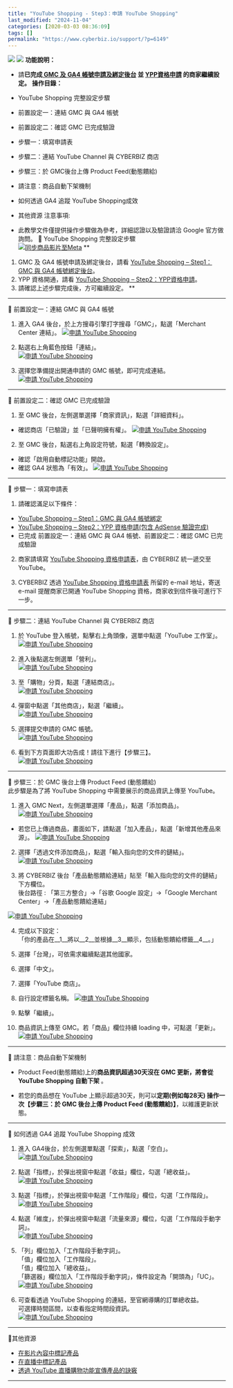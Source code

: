```yaml
---
title: "YouTube Shopping - Step3：申請 YouTube Shopping"
last_modified: "2024-11-04"
categories: [2020-03-03 08:36:09]
tags: []
permalink: "https://www.cyberbiz.io/support/?p=6149"
---
```


![](https://www.cyberbiz.io/support/wp-content/uploads/適用站別.png)
[![](https://www.cyberbiz.io/support/wp-content/uploads/台灣站.png)](https://www.cyberbiz.io/support/?page_id=2490)
**功能說明：**  

* 請**已完成[ GMC 及 GA4 帳號申請及綁定後台](https://www.cyberbiz.io/support/?p=6118) 並 [YPP資格申請](https://www.cyberbiz.io/support/?p=1979) 的商家繼續設定。**
**操作目錄：**

* YouTube Shopping 完整設定步驟
* 前置設定一：連結 GMC 與 GA4 帳號
* 前置設定二：確認 GMC 已完成驗證
* 步驟一：填寫申請表
* 步驟二：連結 YouTube Channel 與 CYBERBIZ 商店
* 步驟三：於 GMC後台上傳 Product Feed(動態饋給)
* 請注意：商品自動下架機制
* 如何透過 GA4 追蹤 YouTube Shopping成效
* 其他資源
注意事項:  

* 此教學文件僅提供操作步驟做為參考，詳細認證以及驗證請洽 Google 官方做詢問。
📌 YouTube Shopping 完整設定步驟  
[![同步商品影片至Meta](https://www.cyberbiz.io/support/wp-content/uploads/YouTube-Shopping設定說明02.png)](https://www.cyberbiz.io/support/wp-content/uploads/YouTube-Shopping設定說明02.png) **

1. GMC 及 GA4 帳號申請及綁定後台，請看 [YouTube Shopping – Step1：GMC 與 GA4 帳號綁定後台](https://www.cyberbiz.io/support/?p=6118)。
2. YPP 資格開通，請看 [YouTube Shopping – Step2：YPP資格申請](https://www.cyberbiz.io/support/?p=1979)。
3. 請確認上述步驟完成後，方可繼續設定。
**

* * *

📌 前置設定一：連結 GMC 與 GA4 帳號  

1. 進入 GA4 後台，於上方搜尋引擎打字搜尋「GMC」，點選「Merchant Center 連結」。 [![申請 YouTube Shopping](https://www.cyberbiz.io/support/wp-content/uploads/申請-YouTube-Shopping01.png)](https://www.cyberbiz.io/support/wp-content/uploads/申請-YouTube-Shopping01.png)


2. 點選右上角藍色按鈕「連結」。  
[![申請 YouTube Shopping](https://www.cyberbiz.io/support/wp-content/uploads/申請-YouTube-Shopping02.png)](https://www.cyberbiz.io/support/wp-content/uploads/申請-YouTube-Shopping02.png)

3. 選擇您準備提出開通申請的 GMC 帳號，即可完成連結。  
[![申請 YouTube Shopping](https://www.cyberbiz.io/support/wp-content/uploads/申請YouTubeShopping09.png)](https://www.cyberbiz.io/support/wp-content/uploads/申請YouTubeShopping09.png)

* * *

📌 前置設定二：確認 GMC 已完成驗證  

1. 至 GMC 後台，左側選單選擇「商家資訊」，點選「詳細資料」。 
* 確認商店「已驗證」並「已聲明擁有權」。
[![申請 YouTube Shopping](https://www.cyberbiz.io/support/wp-content/uploads/申請YouTubeShopping23.png)](https://www.cyberbiz.io/support/wp-content/uploads/申請YouTubeShopping23.png)



2. 至 GMC 後台，點選右上角設定符號，點選「轉換設定」。  

* 確認「啟用自動標記功能」開啟。
* 確認 GA4 狀態為「有效」。
[![申請 YouTube Shopping](https://www.cyberbiz.io/support/wp-content/uploads/申請YouTubeShopping16.png)](https://www.cyberbiz.io/support/wp-content/uploads/申請YouTubeShopping16.png)

* * *

📌 步驟一：填寫申請表  

1. 請確認滿足以下條件：  

* [YouTube Shopping – Step1：GMC 與 GA4 帳號綁定](https://www.cyberbiz.io/support/?p=6118)
* [YouTube Shopping – Step2：YPP 資格申請(包含 AdSense 驗證完成)](https://www.cyberbiz.io/support/?p=1979)
* 已完成 前置設定一：連結 GMC 與 GA4 帳號、前置設定二：確認 GMC 已完成驗證


2. 商家請填寫 [YouTube Shopping 資格申請表](https://docs.google.com/forms/d/e/1FAIpQLSeC92YTZOl0E-SO03SAv-QF_rRaWXNWdYLABZXEFwnfeXhzdQ/viewform)，由 CYBERBIZ 統一遞交至 YouTube。


3. CYBERBIZ 透過 [YouTube Shopping 資格申請表](https://docs.google.com/forms/d/e/1FAIpQLSeC92YTZOl0E-SO03SAv-QF_rRaWXNWdYLABZXEFwnfeXhzdQ/viewform) 所留的 e-mail 地址，寄送 e-mail 提醒商家已開通 YouTube Shopping 資格，商家收到信件後可進行下一步。

* * *

📌 步驟二：連結 YouTube Channel 與 CYBERBIZ 商店  

1. 於 YouTube 登入帳號，點擊右上角頭像，選單中點選「YouTube 工作室」。  
[![申請 YouTube Shopping](https://www.cyberbiz.io/support/wp-content/uploads/申請-YouTube-Shopping03.png)](https://www.cyberbiz.io/support/wp-content/uploads/申請-YouTube-Shopping03.png)



2. 進入後點選左側選單「營利」。  
[![申請 YouTube Shopping](https://www.cyberbiz.io/support/wp-content/uploads/申請-YouTube-Shopping04.png)](https://www.cyberbiz.io/support/wp-content/uploads/申請-YouTube-Shopping04.png)



3. 至「購物」分頁，點選「連結商店」。  
[![申請 YouTube Shopping](https://www.cyberbiz.io/support/wp-content/uploads/申請-YouTube-Shopping05.png)](https://www.cyberbiz.io/support/wp-content/uploads/申請-YouTube-Shopping05.png)

4. 彈窗中點選「其他商店」，點選「繼續」。  
[![申請 YouTube Shopping](https://www.cyberbiz.io/support/wp-content/uploads/申請-YouTube-Shopping06.png)](https://www.cyberbiz.io/support/wp-content/uploads/申請-YouTube-Shopping06.png)

5. 選擇提交申請的 GMC 帳號。  
[![申請 YouTube Shopping](https://www.cyberbiz.io/support/wp-content/uploads/申請-YouTube-Shopping07.png)](https://www.cyberbiz.io/support/wp-content/uploads/申請-YouTube-Shopping07.png)

6. 看到下方頁面即大功告成！請往下進行【步驟三】。  
[![申請 YouTube Shopping](https://www.cyberbiz.io/support/wp-content/uploads/申請-YouTube-Shopping08.png)](https://www.cyberbiz.io/support/wp-content/uploads/申請-YouTube-Shopping08.png)

* * *

📌 步驟三：於 GMC 後台上傳 Product Feed (動態饋給)  
此步驟是為了將 YouTube Shopping 中需要展示的商品資訊上傳至 YouTube。  


1. 進入 GMC Next，左側選單選擇「產品」，點選「添加商品」。  
[![申請 YouTube Shopping](https://www.cyberbiz.io/support/wp-content/uploads/申請YouTubeShopping10.png)](https://www.cyberbiz.io/support/wp-content/uploads/申請YouTubeShopping10.png)  

* 若您已上傳過商品，畫面如下，請點選「加入產品」，點選「新增其他產品來源」。 [![申請 YouTube Shopping](https://www.cyberbiz.io/support/wp-content/uploads/申請YouTubeShopping13.png)](https://www.cyberbiz.io/support/wp-content/uploads/申請YouTubeShopping13.png)  

2. 選擇「透過文件添加商品」，點選「輸入指向您的文件的鏈結」。  
[![申請 YouTube Shopping](https://www.cyberbiz.io/support/wp-content/uploads/申請YouTubeShopping11.png)](https://www.cyberbiz.io/support/wp-content/uploads/申請YouTubeShopping11.png)

3. 將 CYBERBIZ 後台「產品動態饋給連結」貼至「輸入指向您的文件的鏈結」下方欄位。  
後台路徑 :  「第三方整合」→「谷歌 Google 設定」→「Google Merchant Center」→「產品動態饋給連結」


[![申請 YouTube Shopping](https://www.cyberbiz.io/support/wp-content/uploads/申請YouTubeShopping12.png)](https://www.cyberbiz.io/support/wp-content/uploads/申請YouTubeShopping12.png)

4. 完成以下設定：  
「你的產品在__1__將以__2__並根據__3__顯示，包括動態饋給標籤__4__。」  

1. 選擇「台灣」，可依需求繼續點選其他國家。
2. 選擇「中文」。
3. 選擇「YouTube 商店」。
4. 自行設定標籤名稱。
[![申請 YouTube Shopping](https://www.cyberbiz.io/support/wp-content/uploads/申請YouTubeShopping14.png)](https://www.cyberbiz.io/support/wp-content/uploads/申請YouTubeShopping14.png)

5. 點擊「繼續」。 


6. 商品資訊上傳至 GMC。若「商品」欄位持續 loading 中，可點選「更新」。  
[![申請 YouTube Shopping](https://www.cyberbiz.io/support/wp-content/uploads/申請YouTubeShopping15.png)](https://www.cyberbiz.io/support/wp-content/uploads/申請YouTubeShopping15.png)

* * *

📌 請注意：商品自動下架機制  

* Product Feed(動態饋給)上的**商品資訊超過30天沒在 GMC 更新，將會從 YouTube Shopping 自動下架** 。


* 若您的商品想在 YouTube 上顯示超過30天，則可以**定期(例如每28天) 操作一次【步驟三：於 GMC 後台上傳 Product Feed (動態饋給)】**，以維護更新狀態。

* * *

📌 如何透過 GA4 追蹤 YouTube Shopping 成效  

1. 進入 GA4後台，於左側選單點選「探索」，點選「空白」。  
[![申請 YouTube Shopping](https://www.cyberbiz.io/support/wp-content/uploads/申請YouTubeShopping17.png)](https://www.cyberbiz.io/support/wp-content/uploads/申請YouTubeShopping17.png)



2. 點選「指標」，於彈出視窗中點選「收益」欄位，勾選「總收益」。  
[![申請 YouTube Shopping](https://www.cyberbiz.io/support/wp-content/uploads/申請YouTubeShopping18.png)](https://www.cyberbiz.io/support/wp-content/uploads/申請YouTubeShopping18.png)



3. 點選「指標」，於彈出視窗中點選「工作階段」欄位，勾選「工作階段」。  
[![申請 YouTube Shopping](https://www.cyberbiz.io/support/wp-content/uploads/申請YouTubeShopping19.png)](https://www.cyberbiz.io/support/wp-content/uploads/申請YouTubeShopping19.png)



4. 點選「維度」，於彈出視窗中點選「流量來源」欄位，勾選「工作階段手動字詞」。  
[![申請 YouTube Shopping](https://www.cyberbiz.io/support/wp-content/uploads/申請YouTubeShopping20.png)](https://www.cyberbiz.io/support/wp-content/uploads/申請YouTubeShopping20.png)



5. 「列」欄位加入「工作階段手動字詞」。  
「值」欄位加入「工作階段」。  
「值」欄位加入「總收益」。  
「篩選器」欄位加入「工作階段手動字詞」，條件設定為「開頭為」「UC」。  
[![申請 YouTube Shopping](https://www.cyberbiz.io/support/wp-content/uploads/申請YouTubeShopping21.png)](https://www.cyberbiz.io/support/wp-content/uploads/申請YouTubeShopping21.png)



6. 可查看透過 YouTube Shopping 的連結，至官網導購的訂單總收益。  
可選擇時間區間，以查看指定時間段資訊。  
[![申請 YouTube Shopping](https://www.cyberbiz.io/support/wp-content/uploads/申請YouTubeShopping22.png)](https://www.cyberbiz.io/support/wp-content/uploads/申請YouTubeShopping22.png)



* * *

📌其他資源  

* [在影片內容中標記產品](https://support.google.com/youtube/answer/10191533)
* [在直播中標記產品](https://support.google.com/youtube/answer/12299016)
* [透過 YouTube 直播購物功能宣傳產品的訣竅](https://support.google.com/merchants/answer/12375318)

* * *


